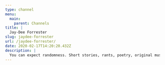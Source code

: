 ```yaml
---
type: channel
menu:
  main:
    parent: Channels
title: |
  Jay-Dee Forrester
slug: jaydee-forrester
url: /jaydee-forrester/
date: 2020-02-17T14:20:20.432Z
description: |
  You can expect randomness. Short stories, rants, poetry, original music and lots of morbid humor. Shit knows what! I don't care! Welcome to all!
---
```

